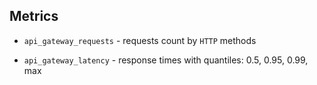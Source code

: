 ## Metrics

- `api_gateway_requests` - requests count by `HTTP` methods

- `api_gateway_latency` - response times with quantiles: 0.5, 0.95, 0.99, max
